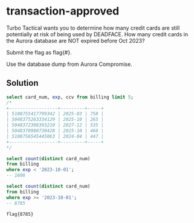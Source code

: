 # transaction-approved

Turbo Tactical wants you to determine how many credit cards are still potentially at risk of being used by DEADFACE. 
How many credit cards in the Aurora database are NOT expired before Oct 2023?

Submit the flag as flag{#}.

Use the database dump from Aurora Compromise.

## Solution

```sql
select card_num, exp, ccv from billing limit 5;
/*
+------------------+---------+-----+
| 5108755417799342 | 2025-03 | 758 |
| 5048375263334129 | 2025-10 | 265 |
| 5048372308393210 | 2027-12 | 535 |
| 5048370980730428 | 2025-10 | 466 |
| 5108756545445063 | 2024-04 | 447 |
+------------------+---------+-----+
*/

select count(distinct card_num)
from billing
where exp < '2023-10-01';
-- 1606

select count(distinct card_num)
from billing
where exp >= '2023-10-01';
-- 8785
```

`flag{8785}`